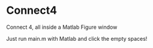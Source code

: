 # Connect4
Connect 4, all inside a Matlab Figure window

Just run main.m with Matlab and click the empty spaces!
